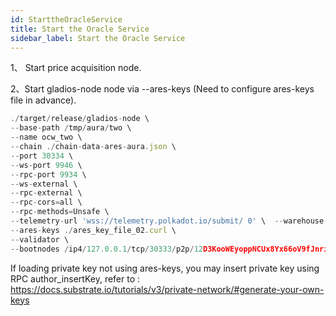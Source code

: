 ```yaml
---
id: StarttheOracleService
title: Start the Oracle Service
sidebar_label: Start the Oracle Service
---
```

1、 Start price acquisition node.

2、Start gladios-node node via --ares-keys (Need to configure ares-keys file in advance).

```javascript
./target/release/gladios-node \  
--base-path /tmp/aura/two \  
--name ocw_two \  
--chain ./chain-data-ares-aura.json \  
--port 30334 \  
--ws-port 9946 \  
--rpc-port 9934 \  
--ws-external \  
--rpc-external \  
--rpc-cors=all \  
--rpc-methods=Unsafe \  
--telemetry-url 'wss://telemetry.polkadot.io/submit/ 0' \  --warehouse http://YOURIP:PORT \  
--ares-keys ./ares_key_file_02.curl \  
--validator \  
--bootnodes /ip4/127.0.0.1/tcp/30333/p2p/12D3KooWEyoppNCUx8Yx66oV9fJnriXwCcXwDDUA2kj6vnc6iDEp
```


If loading private key not using ares-keys, you may insert private key using RPC author_insertKey, refer to : https://docs.substrate.io/tutorials/v3/private-network/#generate-your-own-keys